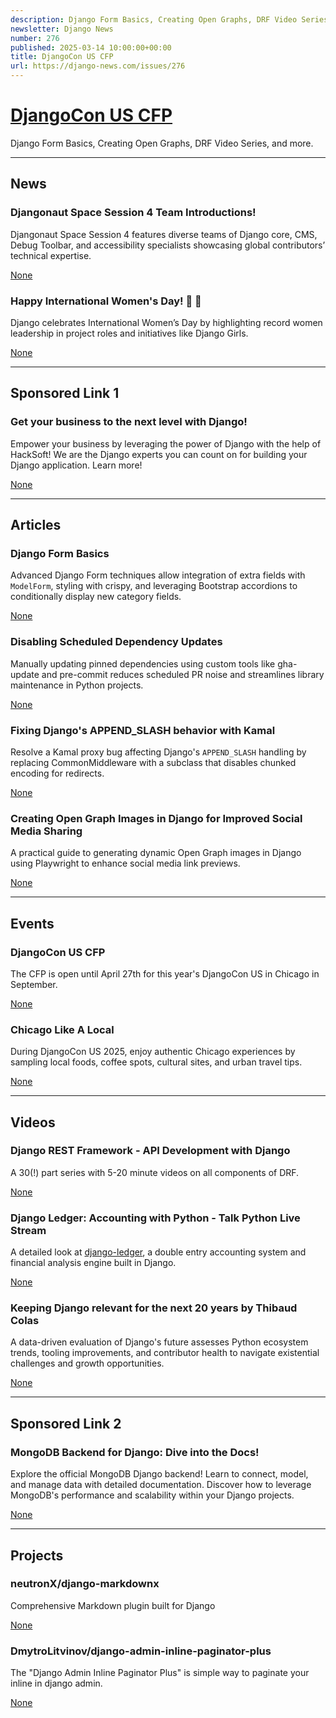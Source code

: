 ```yaml
---
description: Django Form Basics, Creating Open Graphs, DRF Video Series, and more.
newsletter: Django News
number: 276
published: 2025-03-14 10:00:00+00:00
title: DjangoCon US CFP
url: https://django-news.com/issues/276
---
```


# [DjangoCon US CFP](https://django-news.com/issues/276)

Django Form Basics, Creating Open Graphs, DRF Video Series, and more.

  ----

  ## News

  ### Djangonaut Space Session 4 Team Introductions!

  <p>Djangonaut Space Session 4 features diverse teams of Django core, CMS, Debug Toolbar, and accessibility specialists showcasing global contributors’ technical expertise.</p>

  [None](None)

  ### Happy International Women's Day! 🎉 💜

  <p>Django celebrates International Women’s Day by highlighting record women leadership in project roles and initiatives like Django Girls.</p>

  [None](None)

  ----

  ## Sponsored Link 1

  ### Get your business to the next level with Django!

  <p>Empower your business by leveraging the power of Django with the help of HackSoft! We are the Django experts you can count on for building your Django application. Learn more!</p>

  [None](None)

  ----

  ## Articles

  ### Django Form Basics

  <p>Advanced Django Form techniques allow integration of extra fields with <code>ModelForm</code>, styling with crispy, and leveraging Bootstrap accordions to conditionally display new category fields.</p>

  [None](None)

  ### Disabling Scheduled Dependency Updates

  <p>Manually updating pinned dependencies using custom tools like gha-update and pre-commit reduces scheduled PR noise and streamlines library maintenance in Python projects.</p>

  [None](None)

  ### Fixing Django's APPEND_SLASH behavior with Kamal

  <p>Resolve a Kamal proxy bug affecting Django's <code>APPEND_SLASH</code> handling by replacing CommonMiddleware with a subclass that disables chunked encoding for redirects.</p>

  [None](None)

  ### Creating Open Graph Images in Django for Improved Social Media Sharing

  <p>A practical guide to generating dynamic Open Graph images in Django using Playwright to enhance social media link previews.</p>

  [None](None)

  ----

  ## Events

  ### DjangoCon US CFP

  <p>The CFP is open until April 27th for this year's DjangoCon US in Chicago in September.</p>

  [None](None)

  ### Chicago Like A Local

  <p>During DjangoCon US 2025, enjoy authentic Chicago experiences by sampling local foods, coffee spots, cultural sites, and urban travel tips.</p>

  [None](None)

  ----

  ## Videos

  ### Django REST Framework - API Development with Django

  <p>A 30(!) part series with 5-20 minute videos on all components of DRF.</p>

  [None](None)

  ### Django Ledger: Accounting with Python - Talk Python Live Stream

  <p>A detailed look at <a href="https://cur.at/8P1AeKH">django-ledger</a>, a double entry accounting system and financial analysis engine built in Django.</p>

  [None](None)

  ### Keeping Django relevant for the next 20 years by Thibaud Colas

  <p>A data-driven evaluation of Django's future assesses Python ecosystem trends, tooling improvements, and contributor health to navigate existential challenges and growth opportunities.</p>

  [None](None)

  ----

  ## Sponsored Link 2

  ### MongoDB Backend for Django: Dive into the Docs!

  <p>Explore the official MongoDB Django backend! Learn to connect, model, and manage data with detailed documentation. Discover how to leverage MongoDB's performance and scalability within your Django projects.</p>

  [None](None)

  ----

  ## Projects

  ### neutronX/django-markdownx

  <p>Comprehensive Markdown plugin built for Django</p>

  [None](None)

  ### DmytroLitvinov/django-admin-inline-paginator-plus

  <p>The "Django Admin Inline Paginator Plus" is simple way to paginate your inline in django admin.</p>

  [None](None)